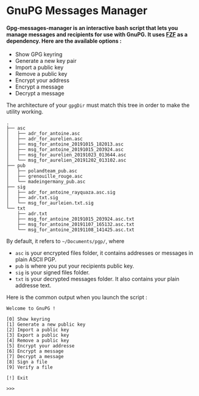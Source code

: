 # GnuPG Messages Manager


#### Gpg-messages-manager is an interactive bash script that lets you manage messages and recipients for use with GnuPG. It uses [FZF](https://github.com/junegunn/fzf) as a dependency. Here are the available options :

* Show GPG keyring
* Generate a new key pair
* Import a public key
* Remove a public key
* Encrypt your address
* Encrypt a message
* Decrypt a message

The architecture of your `gpgDir` must match this tree in order to make the utility working.
```
.
├── asc
│   ├── adr_for_antoine.asc
│   ├── adr_for_aurelien.asc
│   ├── msg_for_antoine_20191015_182013.asc
│   ├── msg_for_antoine_20191015_203924.asc
│   ├── msg_for_aurelien_20191023_013644.asc
│   └── msg_for_aurelien_20191202_013102.asc
├── pub
│   ├── polandteam_pub.asc
│   ├── grenouille_rouge.asc
│   └── madeingermany_pub.asc
├── sig
│   ├── adr_for_antoine_rayquaza.asc.sig
│   ├── adr.txt.sig
│   └── msg_for_aurleien.txt.sig
└── txt
    ├── adr.txt
    ├── msg_for_antoine_20191015_203924.asc.txt
    ├── msg_for_antoine_20191107_165132.asc.txt
    └── msg_for_antoine_20191108_141425.asc.txt
```

By default, it refers to `~/Documents/pgp/`, where
* `asc` is your encrypted files folder, it contains addresses or messages in plain ASCII PGP.
* `pub` is where you put your recipients public key.
* `sig` is your signed files folder.
* `txt` is your decrypted messages folder. It also contains your plain addresse text.

Here is the common output when you launch the script :

```
Welcome to GnuPG !

[0] Show keyring
[1] Generate a new public key
[2] Import a public key
[3] Export a public key
[4] Remove a public key
[5] Encrypt your addresse
[6] Encrypt a message
[7] Decrypt a message
[8] Sign a file
[9] Verify a file

[!] Exit

>>>

```


